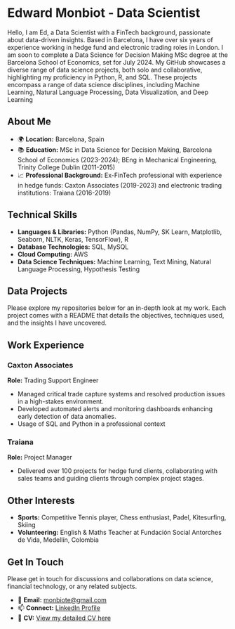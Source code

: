 # Edward Monbiot - Data Scientist

Hello, I am Ed, a Data Scientist with a FinTech background, passionate about data-driven insights. Based in Barcelona, I have over six years of experience working in hedge fund and electronic trading roles in London. I am soon to complete a Data Science for Decision Making MSc degree at the Barcelona School of Economics, set for July 2024. My GitHub showcases a diverse range of data science projects, both solo and collaborative, highlighting my proficiency in Python, R, and SQL. These projects encompass a range of data science disciplines, including Machine Learning, Natural Language Processing, Data Visualization, and Deep Learning
## About Me

- 🌍 **Location:** Barcelona, Spain
- 📚 **Education:** MSc in Data Science for Decision Making, Barcelona School of Economics (2023-2024); BEng in Mechanical Engineering, Trinity College Dublin (2011-2015)
- 📈 **Professional Background:** Ex-FinTech professional with experience in hedge funds: Caxton Associates (2019-2023) and electronic trading institutions: Traiana (2016-2019) 

## Technical Skills

- **Languages & Libraries:** Python (Pandas, NumPy, SK Learn, Matplotlib, Seaborn, NLTK, Keras, TensorFlow), R
- **Database Technologies:**  SQL, MySQL
- **Cloud Computing:** AWS
- **Data Science Techniques:** Machine Learning, Text Mining, Natural Language Processing, Hypothesis Testing

## Data Projects

Please explore my repositories below for an in-depth look at my work. Each project comes with a README that details the objectives, techniques used, and the insights I have uncovered.

## Work Experience

### Caxton Associates
**Role:** Trading Support Engineer
- Managed critical trade capture systems and resolved production issues in a high-stakes environment.
- Developed automated alerts and monitoring dashboards enhancing  early detection of data anomalies.
- Usage of SQL and Python in a professional context

### Traiana
**Role:** Project Manager
- Delivered over 100 projects for hedge fund clients, collaborating with sales teams and guiding clients through complex project stages.

## Other Interests

- **Sports:** Competitive Tennis player, Chess enthusiast, Padel, Kitesurfing, Skiing
- **Volunteering:** English & Maths Teacher at Fundación Social Antorches de Vida, Medellín, Colombia

## Get In Touch

Please get in touch for discussions and collaborations on data science, financial technology, or any related subjects.

- 📧 **Email:** monbiote@gmail.com
- 📫 **Connect:** [LinkedIn Profile](https://www.linkedin.com/in/edward-monbiot-609047a6/)
- 📄 **CV:** [View my detailed CV here](https://github.com/monbiote/edward_monbiot_cv/blob/main/Edward_Monbiot_Data_Science_CV.pdf)

